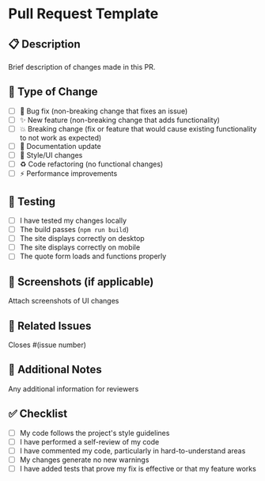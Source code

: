 # Pull Request Template

## 📋 Description
Brief description of changes made in this PR.

## 🚀 Type of Change
- [ ] 🐛 Bug fix (non-breaking change that fixes an issue)
- [ ] ✨ New feature (non-breaking change that adds functionality)
- [ ] 💥 Breaking change (fix or feature that would cause existing functionality to not work as expected)
- [ ] 📝 Documentation update
- [ ] 🎨 Style/UI changes
- [ ] ♻️ Code refactoring (no functional changes)
- [ ] ⚡ Performance improvements

## 🧪 Testing
- [ ] I have tested my changes locally
- [ ] The build passes (`npm run build`)
- [ ] The site displays correctly on desktop
- [ ] The site displays correctly on mobile
- [ ] The quote form loads and functions properly

## 📸 Screenshots (if applicable)
Attach screenshots of UI changes

## 🔗 Related Issues
Closes #(issue number)

## 📝 Additional Notes
Any additional information for reviewers

## ✅ Checklist
- [ ] My code follows the project's style guidelines
- [ ] I have performed a self-review of my code
- [ ] I have commented my code, particularly in hard-to-understand areas
- [ ] My changes generate no new warnings
- [ ] I have added tests that prove my fix is effective or that my feature works